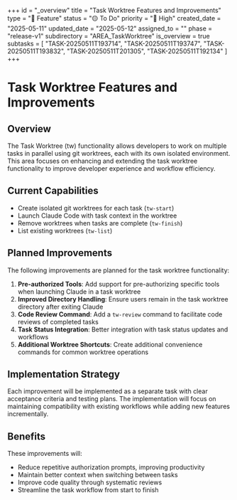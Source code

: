 +++
id = "_overview"
title = "Task Worktree Features and Improvements"
type = "🌟 Feature"
status = "🟡 To Do"
priority = "🔼 High"
created_date = "2025-05-11"
updated_date = "2025-05-12"
assigned_to = ""
phase = "release-v1"
subdirectory = "AREA_TaskWorktree"
is_overview = true
subtasks = [
  "TASK-20250511T193714",
  "TASK-20250511T193747",
  "TASK-20250511T193832",
  "TASK-20250511T201305",
  "TASK-20250511T192134"
]
+++

# Task Worktree Features and Improvements

## Overview

The Task Worktree (tw) functionality allows developers to work on multiple tasks in parallel using git worktrees, each with its own isolated environment. This area focuses on enhancing and extending the task worktree functionality to improve developer experience and workflow efficiency.

## Current Capabilities

- Create isolated git worktrees for each task (`tw-start`)
- Launch Claude Code with task context in the worktree
- Remove worktrees when tasks are complete (`tw-finish`)
- List existing worktrees (`tw-list`)

## Planned Improvements

The following improvements are planned for the task worktree functionality:

1. **Pre-authorized Tools**: Add support for pre-authorizing specific tools when launching Claude in a task worktree
2. **Improved Directory Handling**: Ensure users remain in the task worktree directory after exiting Claude
3. **Code Review Command**: Add a `tw-review` command to facilitate code reviews of completed tasks
4. **Task Status Integration**: Better integration with task status updates and workflows
5. **Additional Worktree Shortcuts**: Create additional convenience commands for common worktree operations

## Implementation Strategy

Each improvement will be implemented as a separate task with clear acceptance criteria and testing plans. The implementation will focus on maintaining compatibility with existing workflows while adding new features incrementally.

## Benefits

These improvements will:
- Reduce repetitive authorization prompts, improving productivity
- Maintain better context when switching between tasks
- Improve code quality through systematic reviews
- Streamline the task workflow from start to finish
